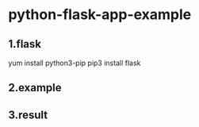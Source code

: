 # python-flask-app-example

## 1.flask
yum install python3-pip
pip3 install flask
## 2.example

## 3.result
